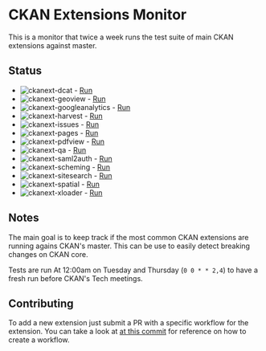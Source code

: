 # CKAN Extensions Monitor

This is a monitor that twice a week runs the test suite of main CKAN extensions against master.

## Status

- ![ckanext-dcat](https://github.com/pdelboca/ckan-extensions-monitor/workflows/ckanext-dcat/badge.svg) - [Run](https://github.com/pdelboca/ckan-extensions-monitor/actions/workflows/.ckanext-dcat.yml)
- ![ckanext-geoview](https://github.com/pdelboca/ckan-extensions-monitor/workflows/ckanext-geoview/badge.svg) - [Run](https://github.com/pdelboca/ckan-extensions-monitor/actions/workflows/.ckanext-geoview.yml)
- ![ckanext-googleanalytics](https://github.com/pdelboca/ckan-extensions-monitor/workflows/ckanext-googleanalytics/badge.svg) - [Run](https://github.com/pdelboca/ckan-extensions-monitor/actions/workflows/.ckanext-googleanalytics.yml)
- ![ckanext-harvest](https://github.com/pdelboca/ckan-extensions-monitor/workflows/ckanext-harvest/badge.svg) - [Run](https://github.com/pdelboca/ckan-extensions-monitor/actions/workflows/.ckanext-harvest.yml)
- ![ckanext-issues](https://github.com/pdelboca/ckan-extensions-monitor/workflows/ckanext-issues/badge.svg) - [Run](https://github.com/pdelboca/ckan-extensions-monitor/actions/workflows/.ckanext-issues.yml)
- ![ckanext-pages](https://github.com/pdelboca/ckan-extensions-monitor/workflows/ckanext-pages/badge.svg) - [Run](https://github.com/pdelboca/ckan-extensions-monitor/actions/workflows/.ckanext-pages.yml)
- ![ckanext-pdfview](https://github.com/pdelboca/ckan-extensions-monitor/workflows/ckanext-pdfview/badge.svg) - [Run](https://github.com/pdelboca/ckan-extensions-monitor/actions/workflows/.ckanext-pdfview.yml)
- ![ckanext-qa](https://github.com/pdelboca/ckan-extensions-monitor/workflows/ckanext-qa/badge.svg) - [Run](https://github.com/pdelboca/ckan-extensions-monitor/actions/workflows/.ckanext-qa.yml)
- ![ckanext-saml2auth](https://github.com/pdelboca/ckan-extensions-monitor/workflows/ckanext-saml2auth/badge.svg) - [Run](https://github.com/pdelboca/ckan-extensions-monitor/actions/workflows/.ckanext-saml2auth.yml)
- ![ckanext-scheming](https://github.com/pdelboca/ckan-extensions-monitor/workflows/ckanext-scheming/badge.svg) - [Run](https://github.com/pdelboca/ckan-extensions-monitor/actions/workflows/.ckanext-scheming.yml)
- ![ckanext-sitesearch](https://github.com/pdelboca/ckan-extensions-monitor/workflows/ckanext-sitesearch/badge.svg) - [Run](https://github.com/pdelboca/ckan-extensions-monitor/actions/workflows/.ckanext-sitesearch.yml)
- ![ckanext-spatial](https://github.com/pdelboca/ckan-extensions-monitor/workflows/ckanext-spatial/badge.svg) - [Run](https://github.com/pdelboca/ckan-extensions-monitor/actions/workflows/.ckanext-spatial.yml)
- ![ckanext-xloader](https://github.com/pdelboca/ckan-extensions-monitor/workflows/ckanext-xloader/badge.svg) - [Run](https://github.com/pdelboca/ckan-extensions-monitor/actions/workflows/.ckanext-xloader.yml)


## Notes

The main goal is to keep track if the most common CKAN extensions are running agains CKAN's master. This can be use to easily detect breaking changes on CKAN core.

Tests are run At 12:00am on Tuesday and Thursday (`0 0 * * 2,4`) to have a fresh run before CKAN's Tech meetings.

## Contributing

To add a new extension just submit a PR with a specific workflow for the extension. You can take a look at [at this commit](542e0b27e659b93415b157ca013d302d4209db16) for reference on how to create a workflow.

